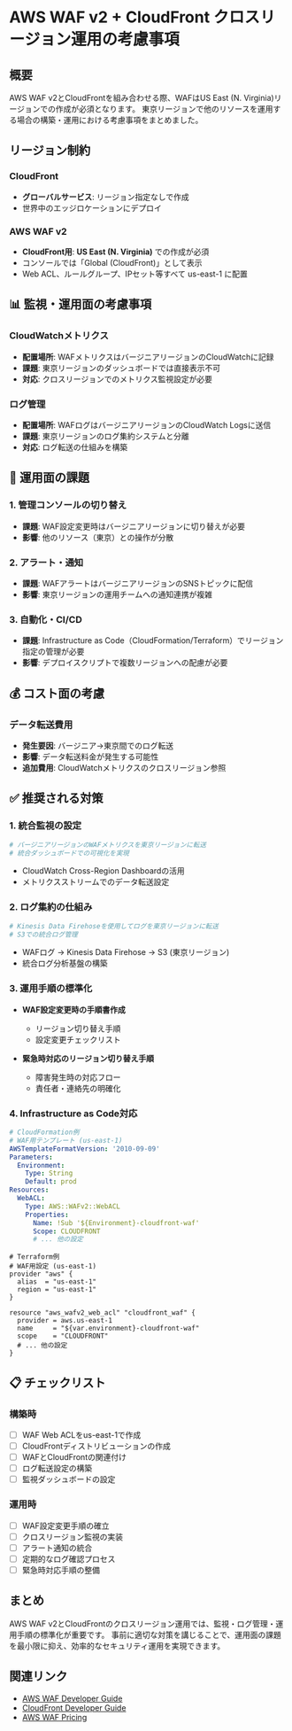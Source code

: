 # AWS WAF v2 + CloudFront クロスリージョン運用の考慮事項

## 概要

AWS WAF v2とCloudFrontを組み合わせる際、WAFはUS East (N. Virginia)リージョンでの作成が必須となります。
東京リージョンで他のリソースを運用する場合の構築・運用における考慮事項をまとめました。

## リージョン制約

### CloudFront
- **グローバルサービス**: リージョン指定なしで作成
- 世界中のエッジロケーションにデプロイ

### AWS WAF v2
- **CloudFront用**: **US East (N. Virginia)** での作成が必須
- コンソールでは「Global (CloudFront)」として表示
- Web ACL、ルールグループ、IPセット等すべて us-east-1 に配置

## 📊 監視・運用面の考慮事項

### CloudWatchメトリクス
- **配置場所**: WAFメトリクスはバージニアリージョンのCloudWatchに記録
- **課題**: 東京リージョンのダッシュボードでは直接表示不可
- **対応**: クロスリージョンでのメトリクス監視設定が必要

### ログ管理
- **配置場所**: WAFログはバージニアリージョンのCloudWatch Logsに送信
- **課題**: 東京リージョンのログ集約システムと分離
- **対応**: ログ転送の仕組みを構築

## 🔧 運用面の課題

### 1. 管理コンソールの切り替え
- **課題**: WAF設定変更時はバージニアリージョンに切り替えが必要
- **影響**: 他のリソース（東京）との操作が分散

### 2. アラート・通知
- **課題**: WAFアラートはバージニアリージョンのSNSトピックに配信
- **影響**: 東京リージョンの運用チームへの通知連携が複雑

### 3. 自動化・CI/CD
- **課題**: Infrastructure as Code（CloudFormation/Terraform）でリージョン指定の管理が必要
- **影響**: デプロイスクリプトで複数リージョンへの配慮が必要

## 💰 コスト面の考慮

### データ転送費用
- **発生要因**: バージニア→東京間でのログ転送
- **影響**: データ転送料金が発生する可能性
- **追加費用**: CloudWatchメトリクスのクロスリージョン参照

## ✅ 推奨される対策

### 1. 統合監視の設定
```bash
# バージニアリージョンのWAFメトリクスを東京リージョンに転送
# 統合ダッシュボードでの可視化を実現
```

- CloudWatch Cross-Region Dashboardの活用
- メトリクスストリームでのデータ転送設定

### 2. ログ集約の仕組み
```bash
# Kinesis Data Firehoseを使用してログを東京リージョンに転送
# S3での統合ログ管理
```

- WAFログ → Kinesis Data Firehose → S3 (東京リージョン)
- 統合ログ分析基盤の構築

### 3. 運用手順の標準化
- **WAF設定変更時の手順書作成**
  - リージョン切り替え手順
  - 設定変更チェックリスト
  
- **緊急時対応のリージョン切り替え手順**
  - 障害発生時の対応フロー
  - 責任者・連絡先の明確化

### 4. Infrastructure as Code対応
```yaml
# CloudFormation例
# WAF用テンプレート (us-east-1)
AWSTemplateFormatVersion: '2010-09-09'
Parameters:
  Environment:
    Type: String
    Default: prod
Resources:
  WebACL:
    Type: AWS::WAFv2::WebACL
    Properties:
      Name: !Sub '${Environment}-cloudfront-waf'
      Scope: CLOUDFRONT
      # ... 他の設定
```

```hcl
# Terraform例
# WAF用設定 (us-east-1)
provider "aws" {
  alias  = "us-east-1"
  region = "us-east-1"
}

resource "aws_wafv2_web_acl" "cloudfront_waf" {
  provider = aws.us-east-1
  name     = "${var.environment}-cloudfront-waf"
  scope    = "CLOUDFRONT"
  # ... 他の設定
}
```

## 📋 チェックリスト

### 構築時
- [ ] WAF Web ACLをus-east-1で作成
- [ ] CloudFrontディストリビューションの作成
- [ ] WAFとCloudFrontの関連付け
- [ ] ログ転送設定の構築
- [ ] 監視ダッシュボードの設定

### 運用時
- [ ] WAF設定変更手順の確立
- [ ] クロスリージョン監視の実装
- [ ] アラート通知の統合
- [ ] 定期的なログ確認プロセス
- [ ] 緊急時対応手順の整備

## まとめ

AWS WAF v2とCloudFrontのクロスリージョン運用では、監視・ログ管理・運用手順の標準化が重要です。
事前に適切な対策を講じることで、運用面の課題を最小限に抑え、効率的なセキュリティ運用を実現できます。

## 関連リンク

- [AWS WAF Developer Guide](https://docs.aws.amazon.com/waf/latest/developerguide/)
- [CloudFront Developer Guide](https://docs.aws.amazon.com/cloudfront/latest/developerguide/)
- [AWS WAF Pricing](https://aws.amazon.com/waf/pricing/)